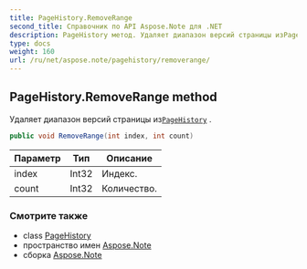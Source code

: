 ```yaml
---
title: PageHistory.RemoveRange
second_title: Справочник по API Aspose.Note для .NET
description: PageHistory метод. Удаляет диапазон версий страницы изPageHistory .
type: docs
weight: 160
url: /ru/net/aspose.note/pagehistory/removerange/
---
```

## PageHistory.RemoveRange method

Удаляет диапазон версий страницы из[`PageHistory`](../) .

```csharp
public void RemoveRange(int index, int count)
```

| Параметр | Тип | Описание |
| --- | --- | --- |
| index | Int32 | Индекс. |
| count | Int32 | Количество. |

### Смотрите также

* class [PageHistory](../)
* пространство имен [Aspose.Note](../../pagehistory/)
* сборка [Aspose.Note](../../../)


